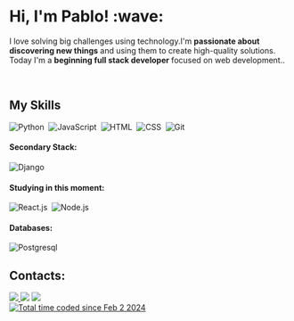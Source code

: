 <h1>Hi, I'm Pablo! :wave: </h1>

<p>I love solving big challenges using technology.I'm <strong>passionate about discovering new things</strong> and using them to create high-quality solutions. Today I'm a <strong>beginning full stack developer</strong> focused on web development..</p>&nbsp;
 </div>
 
## My Skills

![Python](https://img.shields.io/badge/Python-14354C?style=for-the-badge&logo=python&logoColor=white)&nbsp;
![JavaScript](https://img.shields.io/badge/JavaScript-F7DF1E?style=for-the-badge&logo=javascript&logoColor=black)&nbsp;
![HTML](https://img.shields.io/badge/HTML5-E34F26?style=for-the-badge&logo=html5&logoColor=white)&nbsp;
![CSS](https://img.shields.io/badge/CSS3-1572B6?style=for-the-badge&logo=css3&logoColor=white)&nbsp;
![Git](https://img.shields.io/badge/GIT-E44C30?style=for-the-badge&logo=git&logoColor=white)&nbsp;

#### Secondary Stack:

![Django](https://img.shields.io/badge/Django-092E20?style=for-the-badge&logo=django&logoColor=white)&nbsp;



#### Studying in this moment:


![React.js](https://img.shields.io/badge/React-20232A?style=for-the-badge&logo=react&logoColor=61DAFB)&nbsp;
![Node.js](https://img.shields.io/badge/Node%20js-339933?style=for-the-badge&logo=nodedotjs&logoColor=white)&nbsp;

#### Databases:

![Postgresql](https://img.shields.io/badge/PostgreSQL-316192?style=for-the-badge&logo=postgresql&logoColor=white)&nbsp;


## Contacts:

<div> 
<a href="https://www.instagram.com/pablohms_" target="_blank"><img src="https://img.shields.io/badge/-Instagram-%23E4405F?style=for-the-badge&logo=instagram&logoColor=white">
</a>
<a href = "mailto: pablomendes25@gmail.com"> <img src="https://img.shields.io/badge/-Gmail-%23333?style=for-the-badge&logo=gmail&logoColor=white" target="_blank"></a>
<a href="https://www.linkedin.com/in/pablomendes-dev/" target="_blank"><img src="https://img.shields.io/badge/-LinkedIn-%230077B5?style=for-the-badge&logo=linkedin&logoColor=white"  target="_blank"></a> 
</div>
<a href="https://wakatime.com/@018d6b95-0dc1-484e-b2c2-ded37410f186"><img src="https://wakatime.com/badge/user/018d6b95-0dc1-484e-b2c2-ded37410f186.svg" alt="Total time coded since Feb 2 2024" /></a>

</div>
 


